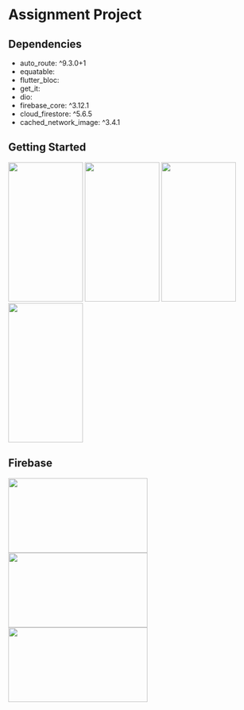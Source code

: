 # Assignment Project

## Dependencies
  - auto_route: ^9.3.0+1 
  - equatable: 
  - flutter_bloc: 
  - get_it: 
  - dio:
  - firebase_core: ^3.12.1
  - cloud_firestore: ^5.6.5
  - cached_network_image: ^3.4.1


## Getting Started


<img src="https://github.com/user-attachments/assets/54a21ce3-bb1c-4c8b-9358-9745475d5f9a" width="150" height="280">
<img src="https://github.com/user-attachments/assets/c98a578c-3494-4e25-aeb6-6bc5470dc047" width="150" height="280">
<img src="https://github.com/user-attachments/assets/138edf2b-29f6-4c5f-a4f9-6e626ad67c05" width="150" height="280">
<img src="https://github.com/user-attachments/assets/54d7c45c-8a6f-471d-a848-7b90787810da" width="150" height="280">

## Firebase
<img src="https://github.com/user-attachments/assets/e341cf99-c861-484a-9a27-74da5f21ea9d" width="280" height="150">
<img src="https://github.com/user-attachments/assets/8908dc0f-78c3-42c7-9d0d-3bf6782af837" width="280" height="150">
<img src="https://github.com/user-attachments/assets/93375b8c-ce7b-4940-b510-e462ade575df" width="280" height="150">

